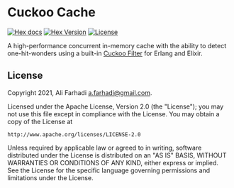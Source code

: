 # Cuckoo Cache

[![Hex docs](http://img.shields.io/badge/hex.pm-docs-green.svg?style=flat)](https://hexdocs.pm/cuckoo_cache)
[![Hex Version](http://img.shields.io/hexpm/v/cuckoo_cache.svg?style=flat)](https://hex.pm/packages/cuckoo_cache)
[![License](http://img.shields.io/hexpm/l/cuckoo_cache.svg?style=flat)](https://github.com/farhadi/cuckoo_cache/blob/main/LICENSE)

A high-performance concurrent in-memory cache with the ability to detect
one-hit-wonders using a built-in [Cuckoo Filter](https://github.com/farhadi/cuckoo_filter)
for Erlang and Elixir.

## License

Copyright 2021, Ali Farhadi <a.farhadi@gmail.com>.

Licensed under the Apache License, Version 2.0 (the "License");
you may not use this file except in compliance with the License.
You may obtain a copy of the License at

    http://www.apache.org/licenses/LICENSE-2.0

Unless required by applicable law or agreed to in writing, software
distributed under the License is distributed on an "AS IS" BASIS,
WITHOUT WARRANTIES OR CONDITIONS OF ANY KIND, either express or implied.
See the License for the specific language governing permissions and
limitations under the License.